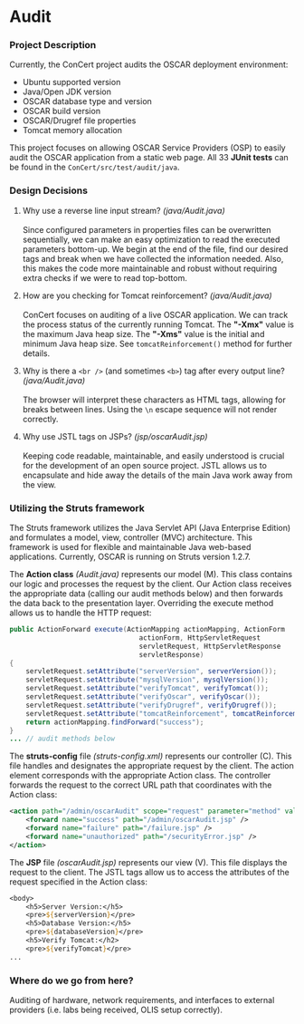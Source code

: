 # Audit
### Project Description
Currently, the ConCert project audits the OSCAR deployment environment:
* Ubuntu supported version
* Java/Open JDK version
* OSCAR database type and version
* OSCAR build version
* OSCAR/Drugref file properties
* Tomcat memory allocation

This project focuses on allowing OSCAR Service Providers (OSP) to easily audit the OSCAR application from a static web page. All 33 **JUnit tests** can be found in the `ConCert/src/test/audit/java`.

### Design Decisions
1. Why use a reverse line input stream? *(java/Audit.java)*<br><br> 
Since configured parameters in properties files can be overwritten sequentially, we can make an easy optimization to read the executed parameters bottom-up. We begin at the end of the file, find our desired tags and break when we have collected the information needed. Also, this makes the code more maintainable and robust without requiring extra checks if we were to read top-bottom.

2. How are you checking for Tomcat reinforcement? *(java/Audit.java)*<br><br> 
ConCert focuses on auditing of a live OSCAR application. We can track the process status of the currently running Tomcat. The **"-Xmx"** value is the maximum Java heap size. The **"-Xms"** value is the initial and minimum Java heap size. See ```tomcatReinforcement()``` method for further details.

3. Why is there a ```<br />``` (and sometimes ```<b>```) tag after every output line? *(java/Audit.java)*<br><br> 
The browser will interpret these characters as HTML tags, allowing for breaks between lines. Using the ```\n``` escape sequence will not render correctly.

4. Why use JSTL tags on JSPs? *(jsp/oscarAudit.jsp)*<br><br> 
Keeping code readable, maintainable, and easily understood is crucial for the development of an open source project. JSTL allows us to encapsulate and hide away the details of the main Java work away from the view.

### Utilizing the Struts framework
The Struts framework utilizes the Java Servlet API (Java Enterprise Edition) and formulates a model, view, controller (MVC) architecture. This framework is used for flexible and maintainable Java web-based applications. Currently, OSCAR is running on Struts version 1.2.7.

The **Action class** *(Audit.java)* represents our model (M). This class contains our logic and processes the request by the client. Our Action class receives the appropriate data (calling our audit methods below) and then forwards the data back to the presentation layer. Overriding the execute method allows us to handle the HTTP request:
```java
public ActionForward execute(ActionMapping actionMapping, ActionForm 
                                actionForm, HttpServletRequest 
                                servletRequest, HttpServletResponse 
                                servletResponse) 
{
    servletRequest.setAttribute("serverVersion", serverVersion());
    servletRequest.setAttribute("mysqlVersion", mysqlVersion());
    servletRequest.setAttribute("verifyTomcat", verifyTomcat());
    servletRequest.setAttribute("verifyOscar", verifyOscar());
    servletRequest.setAttribute("verifyDrugref", verifyDrugref());
    servletRequest.setAttribute("tomcatReinforcement", tomcatReinforcement());
    return actionMapping.findForward("success");
}
... // audit methods below
```

The **struts-config** file *(struts-config.xml)* represents our controller (C). This file handles and designates the appropriate request by the client. The action element corresponds with the appropriate Action class. The controller forwards the request to the correct URL path that coordinates with the Action class:
```xml
<action path="/admin/oscarAudit" scope="request" parameter="method" validate="false" type="oscar.util.Audit">
    <forward name="success" path="/admin/oscarAudit.jsp" />
    <forward name="failure" path="/failure.jsp" />
    <forward name="unauthorized" path="/securityError.jsp" />
</action>
```

The **JSP** file *(oscarAudit.jsp)* represents our view (V). This file displays the request to the client. The JSTL tags allow us to access the attributes of the request specified in the Action class:
```jsp
<body>
    <h5>Server Version:</h5>
    <pre>${serverVersion}</pre>
    <h5>Database Version:</h5>
    <pre>${databaseVersion}</pre>
    <h5>Verify Tomcat:</h2>
    <pre>${verifyTomcat}</pre>
...
```
### Where do we go from here?
Auditing of hardware, network requirements, and interfaces to external providers (i.e. labs being received, OLIS setup correctly).
